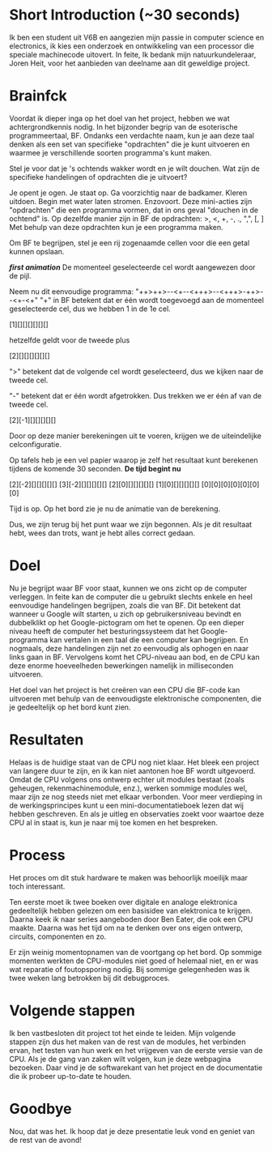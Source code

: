 # Short Introduction (~30 seconds)
Ik ben een student uit V6B en aangezien mijn passie in computer science en electronics, ik kies een onderzoek en ontwikkeling van een processor die speciale machinecode uitovert. In feite, Ik bedank mijn natuurkundeleraar, Joren Heit, voor het aanbieden van deelname aan dit geweldige project.

# Brainfck
Voordat ik dieper inga op het doel van het project, hebben we wat achtergrondkennis nodig. In het bijzonder begrip van de esoterische programmeertaal, BF. Ondanks een verdachte naam, kun je aan deze taal denken als een set van specifieke "opdrachten" die je kunt uitvoeren en waarmee je verschillende soorten programma's kunt maken.

Stel je voor dat je 's ochtends wakker wordt en je wilt douchen. Wat zijn de specifieke handelingen of opdrachten die je uitvoert?

Je opent je ogen.
Je staat op.
Ga voorzichtig naar de badkamer.
Kleren uitdoen.
Begin met water laten stromen.
Enzovoort.
Deze mini-acties zijn "opdrachten" die een programma vormen, dat in ons geval "douchen in de ochtend" is.
Op dezelfde manier zijn in BF de opdrachten: >, <, +, -, ., ",", [, ]
Met behulp van deze opdrachten kun je een programma maken.

Om BF te begrijpen, stel je een rij zogenaamde cellen voor die een getal kunnen opslaan.

***first animation***
De momenteel geselecteerde cel wordt aangewezen door de pijl.

Neem nu dit eenvoudige programma: "++>++>--<+--<+++>--<+++>-++>--<+-<+"
"+" in BF betekent dat er één wordt toegevoegd aan de momenteel geselecteerde cel, dus we hebben 1 in de 1e cel.

[1][][][][][][]

hetzelfde geldt voor de tweede plus

[2][][][][][][]

">" betekent dat de volgende cel wordt geselecteerd, dus we kijken naar de tweede cel.

"-" betekent dat er één wordt afgetrokken. Dus trekken we er één af van de tweede cel.

[2][-1][][][][][]

Door op deze manier berekeningen uit te voeren, krijgen we de uiteindelijke celconfiguratie.

Op tafels heb je een vel papier waarop je zelf het resultaat kunt berekenen tijdens de komende 30 seconden. **De tijd begint nu**

[2][-2][][][][][]
[3][-2][][][][][]
[2][0][][][][][]
[1][0][][][][][]
[0][0][0][0][0][0][0]

Tijd is op. Op het bord zie je nu de animatie van de berekening.

Dus, we zijn terug bij het punt waar we zijn begonnen. Als je dit resultaat hebt, wees dan trots, want je hebt alles correct gedaan.

# Doel
Nu je begrijpt waar BF voor staat, kunnen we ons zicht op de computer verleggen. In feite kan de computer die u gebruikt slechts enkele en heel eenvoudige handelingen begrijpen, zoals die van BF. Dit betekent dat wanneer u Google wilt starten, u zich op gebruikersniveau bevindt en dubbelklikt op het Google-pictogram om het te openen. Op een dieper niveau heeft de computer het besturingssysteem dat het Google-programma kan vertalen in een taal die een computer kan begrijpen. En nogmaals, deze handelingen zijn net zo eenvoudig als ophogen en naar links gaan in BF. Vervolgens komt het CPU-niveau aan bod, en de CPU kan deze enorme hoeveelheden bewerkingen namelijk in milliseconden uitvoeren.

Het doel van het project is het creëren van een CPU die BF-code kan uitvoeren met behulp van de eenvoudigste elektronische componenten, die je gedeeltelijk op het bord kunt zien.

# Resultaten
Helaas is de huidige staat van de CPU nog niet klaar. Het bleek een project van langere duur te zijn, en ik kan niet aantonen hoe BF wordt uitgevoerd. Omdat de CPU volgens ons ontwerp echter uit modules bestaat (zoals geheugen, rekenmachinemodule, enz.), werken sommige modules wel, maar zijn ze nog steeds niet met elkaar verbonden. Voor meer verdieping in de werkingsprincipes kunt u een mini-documentatieboek lezen dat wij hebben geschreven. En als je uitleg en observaties zoekt voor waartoe deze CPU al in staat is, kun je naar mij toe komen en het bespreken.

# Process
Het proces om dit stuk hardware te maken was behoorlijk moeilijk maar toch interessant.

Ten eerste moet ik twee boeken over digitale en analoge elektronica gedeeltelijk hebben gelezen om een basisidee van elektronica te krijgen. Daarna keek ik naar series aangeboden door Ben Eater, die ook een CPU maakte. Daarna was het tijd om na te denken over ons eigen ontwerp, circuits, componenten en zo.

Er zijn weinig momentopnamen van de voortgang op het bord. Op sommige momenten werkten de CPU-modules niet goed of helemaal niet, en er was wat reparatie of foutopsporing nodig. Bij sommige gelegenheden was ik twee weken lang betrokken bij dit debugproces.

# Volgende stappen
Ik ben vastbesloten dit project tot het einde te leiden. Mijn volgende stappen zijn dus het maken van de rest van de modules, het verbinden ervan, het testen van hun werk en het vrijgeven van de eerste versie van de CPU. Als je de gang van zaken wilt volgen, kun je deze webpagina bezoeken. Daar vind je de softwarekant van het project en de documentatie die ik probeer up-to-date te houden.

# Goodbye
Nou, dat was het. Ik hoop dat je deze presentatie leuk vond en geniet van de rest van de avond!